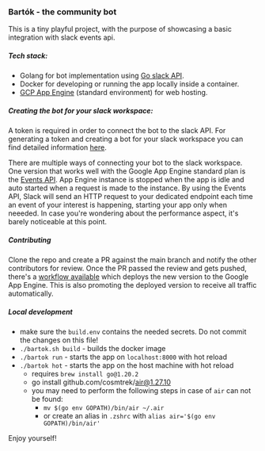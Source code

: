 ### Bartók - the community bot

This is a tiny playful project, with the purpose of showcasing a basic integration with slack events api.

##### Tech stack:

- Golang for bot implementation using [Go slack API](https://github.com/slack-go/slack).
- Docker for developing or running the app locally inside a container.
- [GCP App Engine](https://cloud.google.com/appengine/docs/standard/go/building-app) (standard environment) for web hosting.

##### Creating the bot for your slack workspace:

A token is required in order to connect the bot to the slack API. 
For generating a token and creating a bot for your slack workspace you can find detailed information [here](https://slack.com/intl/en-ro/help/articles/115005265703-Create-a-bot-for-your-workspace).

There are multiple ways of connecting your bot to the slack workspace. One version that works well with the Google App Engine standard plan is the [Events API](https://api.slack.com/start/planning/choosing). 
App Engine instance is stopped when the app is idle and auto started when a request is made to the instance. 
By using the Events API, Slack will send an HTTP request to your dedicated endpoint each time an event of your interest is happening, starting your app only when neeeded. 
In case you're wondering about the performance aspect, it's barely noticeable at this point.

##### Contributing

Clone the repo and create a PR against the main branch and notify the other contributors for review. 
Once the PR passed the review and gets pushed, there's a [workflow available](https://github.com/HEITS-digital/bartok/actions/workflows/deploy.yml) which deploys the new version to the Google App Engine. This is also promoting the deployed version to receive all traffic automatically.

##### Local development
- make sure the `build.env` contains the needed secrets. Do not commit the changes on this file!
- `./bartok.sh build` - builds the docker image
- `./bartok run` - starts the app on `localhost:8000` with hot reload
- `./bartok hot` - starts the app on the host machine with hot reload
  - requires `brew install go@1.20.2`
  - go install github.com/cosmtrek/air@1.27.10
  - you may need to perform the following steps in case of `air` can not be found:
    - `mv $(go env GOPATH)/bin/air ~/.air`
    - or create an alias in `.zshrc` with `alias air='$(go env GOPATH)/bin/air'`

Enjoy yourself!
  
